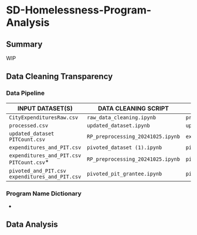 # SD-Homelessness-Program-Analysis
## Summary
WIP
## Data Cleaning Transparency
### Data Pipeline

| **INPUT DATASET(S)**  | **DATA CLEANING SCRIPT** | **OUTPUT DATASET(S)** |
| ------------- | ------------- | ------------- |
| `CityExpendituresRaw.csv`  | `raw_data_cleaning.ipynb`  | `processed.csv`  |
| `processed.csv`  | `updated_dataset.ipynb`  | `updated_dataset.csv`  |
| `updated_dataset` `PITCount.csv`  | `RP_preprocessing_20241025.ipynb`  | `expenditures_and_PIT.csv` |
| `expenditures_and_PIT.csv` | `pivoted_dataset (1).ipynb` | `pivoted_dataset.csv`  |
| `expenditures_and_PIT.csv` `PITCount.csv`*  | `RP_preprocessing_20241025.ipynb`  | `pivoted_and_PIT.csv`  |
| `pivoted_and_PIT.csv` `expenditures_and_PIT.csv`  | `pivoted_pit_grantee.ipynb`  | `pivoted_pit_grantee.csv`  |

### Program Name Dictionary
- 

## Data Analysis
